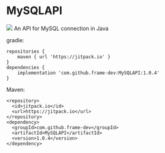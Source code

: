 # MySQLAPI
[![](https://jitpack.io/v/frame-dev/MySQLAPI.svg)](https://jitpack.io/#frame-dev/MySQLAPI)
An API for MySQL connection in Java

gradle:

```text
repositories {
    maven { url 'https://jitpack.io' }
}
dependencies {
    implementation 'com.github.frame-dev:MySQLAPI:1.0.4'
}
```
Maven:
```text
<repository>
  <id>jitpack.io</id>
  <url>https://jitpack.io</url>
</repository>
<dependency>
  <groupId>com.github.frame-dev</groupId>
  <artifactId>MySQLAPI</artifactId>
  <version>1.0.4</version>
</dependency>
```
